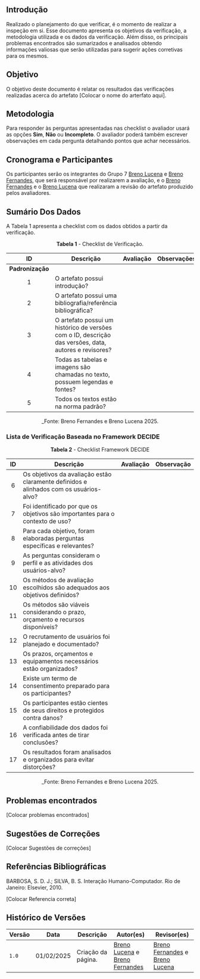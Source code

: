 ## Introdução

Realizado o planejamento do que verificar, é o momento de realizar a inspeção em si. Esse documento apresenta os objetivos da verificação, a metodologia utilizada e os dados da verificação. Além disso, os principais problemas encontrados são sumarizados e analisados obtendo informações valiosas que serão utilizadas para sugerir ações corretivas para os mesmos.

## Objetivo

O objetivo deste documento é relatar os resultados das verificações realizadas acerca do artefato [Colocar o nome do arterfato aqui].

## Metodologia

 Para responder às perguntas apresentadas nas checklist o avaliador usará as opções **Sim**, **Não** ou **Incompleto**. O avaliador poderá também escrever observações em cada pergunta detalhando pontos que achar necessários.

## Cronograma e Participantes

Os participantes serão os integrantes do Grupo 7 [Breno Lucena](https://github.com/BrenoLUCO) e [Breno Fernandes](https://github.com/Brenofrds), que será responsável por realizarem a avaliação, e o [Breno Fernandes](https://github.com/Brenofrds) e o [Breno Lucena](https://github.com/BrenoLUCO) que realizaram a revisão do artefato produzido pelos avaliadores.

## Sumário Dos Dados

A Tabela 1 apresenta a checklist com os dados obtidos a partir da verificação.

<center>

**Tabela 1** - Checklist de Verificação.

|   ID   | Descrição                                                                                     | Avaliação  | Observações          |
|:------:|-----------------------------------------------------------------------------------------------|:----------:|-----------------------|
| **Padronização** |                                                                                     |            |                       |
|   1    | O artefato possui introdução?                                                                 |            |                       |
|   2    | O artefato possui uma bibliografia/referência bibliográfica?                                  |            |                       |
|   3    | O artefato possui um histórico de versões com o ID, descrição das versões, data, autores e revisores? |            |                       |
|   4    | Todas as tabelas e imagens são chamadas no texto, possuem legendas e fontes?                  |            |                       |
|   5    | Todos os textos estão na norma padrão?                                                        |            |                       |

_Fonte: Breno Fernandes e Breno Lucena 2025.

</center>

### Lista de Verificação Baseada no Framework DECIDE

<center>

**Tabela 2** - Checklist Framework DECIDE

|  ID  | Descrição                                                                                   | Avaliação  | Observação            |
|:----:|---------------------------------------------------------------------------------------------|:----------:|-----------------------|
|  6   | Os objetivos da avaliação estão claramente definidos e alinhados com os usuários-alvo?      |            |                       |
|  7   | Foi identificado por que os objetivos são importantes para o contexto de uso?               |            |                       |
|  8   | Para cada objetivo, foram elaboradas perguntas específicas e relevantes?                    |            |                       |
|  9   | As perguntas consideram o perfil e as atividades dos usuários-alvo?                         |            |                       |
| 10   | Os métodos de avaliação escolhidos são adequados aos objetivos definidos?                   |            |                       |
| 11   | Os métodos são viáveis considerando o prazo, orçamento e recursos disponíveis?              |            |                       |
| 12   | O recrutamento de usuários foi planejado e documentado?                                     |            |                       |
| 13   | Os prazos, orçamentos e equipamentos necessários estão organizados?                         |            |                       |
| 14   | Existe um termo de consentimento preparado para os participantes?                           |            |                       |
| 15   | Os participantes estão cientes de seus direitos e protegidos contra danos?                  |            |                       |
| 16   | A confiabilidade dos dados foi verificada antes de tirar conclusões?                        |            |                       |
| 17   | Os resultados foram analisados e organizados para evitar distorções?                       |            |                       |


_Fonte: Breno Fernandes e Breno Lucena 2025.

</center>

## Problemas encontrados

[Colocar problemas encontrados]




## Sugestões de Correções

[Colocar Sugestões de correções]



## Referências Bibliográficas

BARBOSA, S. D. J.; SILVA, B. S. Interação Humano-Computador. Rio de Janeiro: Elsevier, 2010.

[Colocar Referencia correta]


## Histórico de Versões

| Versão | Data       | Descrição              | Autor(es)                                        | Revisor(es)                                    |
| ------ | ---------- | ---------------------- | ------------------------------------------------ | ---------------------------------------------- |
| `1.0`  | 01/02/2025 | Criação da página.     | [Breno Lucena](https://github.com/BrenoLUCO) e [Breno Fernandes](https://github.com/Brenofrds)     | [Breno Fernandes](https://github.com/Brenofrds) e [Breno Lucena](https://github.com/BrenoLUCO)|
